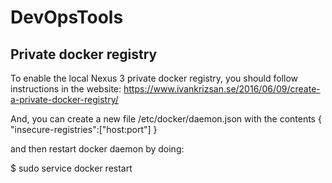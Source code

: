 # DevOpsTools

## Private docker registry
To enable the local Nexus 3 private docker registry, you should follow instructions in the website: https://www.ivankrizsan.se/2016/06/09/create-a-private-docker-registry/

And, you can create a new file /etc/docker/daemon.json 
with the contents
{ "insecure-registries":["host:port"] }

and then restart docker daemon by doing:

$ sudo service docker restart
